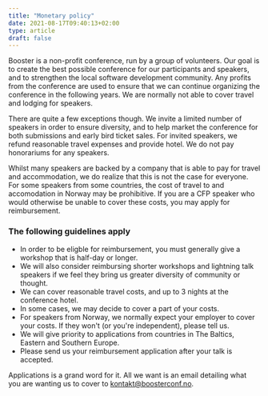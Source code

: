 ```yaml
---
title: "Monetary policy"
date: 2021-08-17T09:40:13+02:00
type: article
draft: false
---
```



Booster is a non-profit conference, run by a group of volunteers. Our goal is to create the best possible conference
for our participants and speakers, and to strengthen the local software development community.
Any profits from the conference are used to ensure that we can continue organizing the conference in the following
years. We are normally not able to cover travel and lodging for speakers.

There are quite a few exceptions though. We invite a limited number of speakers in order to ensure diversity,
and to help market the conference for both submissions and early bird ticket sales. For invited speakers, we refund
reasonable travel expenses and provide hotel. We do not pay honorariums for any speakers.

Whilst many speakers are backed by a company that is able to pay for travel and accommodation, we do realize that this is not
the case for everyone. For some speakers from some countries, the cost of travel to and accomodation in Norway may be
prohibitive. If you are a CFP speaker who would otherwise be unable to cover these costs, you may apply for reimbursement.

### The following guidelines apply  

* In order to be eligble for reimbursement, you must generally give a workshop that is half-day or longer.
* We will also consider reimbursing shorter workshops and lightning talk speakers if we feel they bring us greater diversity of community or thought.
* We can cover reasonable travel costs, and up to 3 nights at the conference hotel.
* In some cases, we may decide to cover a part of your costs.
* For speakers from Norway, we normally expect your employer to cover your costs. If they won't (or you're independent), please tell us.
* We will give priority to applications from countries in The Baltics, Eastern and Southern Europe.
* Please send us your reimbursement application after your talk is accepted.

Applications is a grand word for it. All we want is an email detailing what you are wanting us to cover to [kontakt@boosterconf.no](mailto:kontakt@boosterconf.no).
